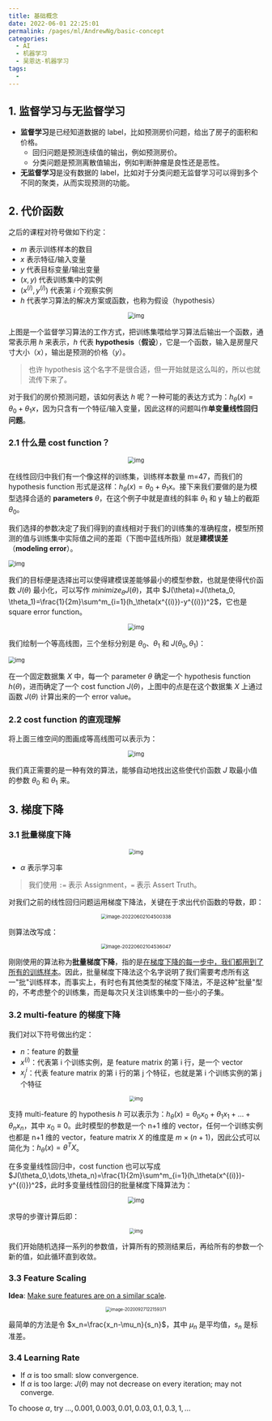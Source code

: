 ```yaml
---
title: 基础概念
date: 2022-06-01 22:25:01
permalink: /pages/ml/AndrewNg/basic-concept
categories:
  - AI
  - 机器学习
  - 吴恩达-机器学习
tags:
  - 
---
```


## 1. 监督学习与无监督学习

+ **监督学习**是已经知道数据的 label，比如预测房价问题，给出了房子的面积和价格。
  + 回归问题是预测连续值的输出，例如预测房价。
  + 分类问题是预测离散值输出，例如判断肿瘤是良性还是恶性。
+ **无监督学习**是没有数据的 label，比如对于分类问题无监督学习可以得到多个不同的聚类，从而实现预测的功能。

## 2. 代价函数

之后的课程对符号做如下约定：

+ $m$ 表示训练样本的数目
+ $x$ 表示特征/输入变量
+ $y$ 代表目标变量/输出变量
+ $(x, y)$ 代表训练集中的实例
+ $(x^{(i)}, y^{(i)})$ 代表第 $i$ 个观察实例
+ $h$ 代表学习算法的解决方案或函数，也称为假设（hypothesis）

<center><img src="https://notebook-img-1304596351.cos.ap-beijing.myqcloud.com/img/ad0718d6e5218be6e6fce9dc775a38e6.png" alt="img" style="zoom:80%;" /></center>

上图是一个监督学习算法的工作方式，把训练集喂给学习算法后输出一个函数，通常表示用 $h$ 来表示，$h$ 代表 **hypothesis**（**假设**），它是一个函数，输入是房屋尺寸大小（$x$），输出是预测的价格（$y$）。

> 也许 hypothesis 这个名字不是很合适，但一开始就是这么叫的，所以也就流传下来了。

对于我们的房价预测问题，该如何表达 $h$ 呢？一种可能的表达方式为：$h_\theta(x) = \theta_0 + \theta_1x$，因为只含有一个特征/输入变量，因此这样的问题叫作**单变量线性回归问题**。

### 2.1 什么是 cost function？

<center><img src="https://notebook-img-1304596351.cos.ap-beijing.myqcloud.com/img/d385f8a293b254454746adee51a027d4.png" alt="img" style="zoom:80%;" /></center>

在线性回归中我们有一个像这样的训练集，训练样本数量 m=47，而我们的 hypothesis function 形式是这样：$h_\theta(x) = \theta_0 + \theta_1x$。接下来我们要做的是为模型选择合适的 **parameters** $\theta$，在这个例子中就是直线的斜率 $\theta_1$ 和 y 轴上的截距 $\theta_0$。

我们选择的参数决定了我们得到的直线相对于我们的训练集的准确程度，模型所预测的值与训练集中实际值之间的差距（下图中蓝线所指）就是**建模误差**（**modeling error**）。

<img src="https://notebook-img-1304596351.cos.ap-beijing.myqcloud.com/img/6168b654649a0537c67df6f2454dc9ba.png" alt="img" style="zoom:80%;" />

我们的目标便是选择出可以使得建模误差能够最小的模型参数，也就是使得代价函数 $J(\theta)$ 最小化，可以写作 $minimize_{\theta}J(\theta)$，其中 $J(\theta)=J(\theta_0, \theta_1)=\frac{1}{2m}\sum^m_{i=1}(h_\theta(x^{(i)})-y^{(i)})^2$，它也是 square error function。

<center><img src="https://notebook-img-1304596351.cos.ap-beijing.myqcloud.com/img/10ba90df2ada721cf1850ab668204dc9.png" alt="img" style="zoom:80%;" /></center>

我们绘制一个等高线图，三个坐标分别是 $\theta_0$、$\theta_1$ 和 $J(\theta_0,\theta_1)$：

<img src="https://notebook-img-1304596351.cos.ap-beijing.myqcloud.com/img/27ee0db04705fb20fab4574bb03064ab.png" alt="img" style="zoom: 80%;" />

在一个固定数据集 $X$ 中，每一个 parameter $\theta$ 确定一个 hypothesis function $h(\theta)$，进而确定了一个 cost function $J(\theta)$，上图中的点是在这个数据集 $X$ 上通过函数 $J(\theta)$ 计算出来的一个 error value。

### 2.2 cost function 的直观理解

将上面三维空间的图画成等高线图可以表示为：

<center><img src="https://notebook-img-1304596351.cos.ap-beijing.myqcloud.com/img/86c827fe0978ebdd608505cd45feb774.png" alt="img" style="zoom:80%;" /></center>

我们真正需要的是一种有效的算法，能够自动地找出这些使代价函数 $J$ 取最小值的参数 $\theta_0$ 和 $\theta_1$ 来。

## 3. 梯度下降

### 3.1 批量梯度下降

<center><img src="https://notebook-img-1304596351.cos.ap-beijing.myqcloud.com/img/13176da01bb25128c91aca5476c9d464.png" alt="img" style="zoom:72%;" /></center>

+ $\alpha$ 表示学习率

> 我们使用 `:=` 表示 Assignment，`=` 表示 Assert Truth。

对我们之前的线性回归问题运用梯度下降法，关键在于求出代价函数的导数，即：

<center><img src="https://notebook-img-1304596351.cos.ap-beijing.myqcloud.com/img/image-20220602104500338.png" alt="image-20220602104500338" style="zoom:67%;" /></center>

则算法改写成：

<center><img src="https://notebook-img-1304596351.cos.ap-beijing.myqcloud.com/img/image-20220602104536047.png" alt="image-20220602104536047" style="zoom:67%;" /></center>

刚刚使用的算法称为**批量梯度下降**，指的是<u>在梯度下降的每一步中，我们都用到了所有的训练样本</u>。因此，批量梯度下降法这个名字说明了我们需要考虑所有这一"批"训练样本，而事实上，有时也有其他类型的梯度下降法，不是这种"批量"型的，不考虑整个的训练集，而是每次只关注训练集中的一些小的子集。

### 3.2 multi-feature 的梯度下降

我们对以下符号做出约定：

+ $n$：feature 的数量
+ $x^{(i)}$：代表第 i 个训练实例，是 feature matrix 的第 i 行，是一个 vector
+ $x_j^{i}$：代表 feature matrix 的第 i 行的第 j 个特征，也就是第 i 个训练实例的第 j 个特征

<center><img src="https://notebook-img-1304596351.cos.ap-beijing.myqcloud.com/img/591785837c95bca369021efa14a8bb1c.png" alt="img" style="zoom:67%;" /></center>

支持 multi-feature 的 hypothesis $h$ 可以表示为：$h_\theta(x)=\theta_0x_0+\theta_1x_1+\dots+\theta_nx_n$，其中 $x_0 \equiv 0$。此时模型的参数是一个 n+1 维的 vector，任何一个训练实例也都是 n+1 维的 vector，feature matrix $X$ 的维度是 $m \times (n+1)$，因此公式可以简化为：$h_\theta(x) = \theta^TX$。

在多变量线性回归中，cost function 也可以写成 $J(\theta_0,\dots,\theta_n)=\frac{1}{2m}\sum^m_{i=1}(h_\theta(x^{(i)})-y^{(i)})^2$，此时多变量线性回归的批量梯度下降算法为：

<center><img src="https://notebook-img-1304596351.cos.ap-beijing.myqcloud.com/img/41797ceb7293b838a3125ba945624cf6.png" alt="img" style="zoom:80%;" /></center>

求导的步骤计算后即：

<center><img src="https://notebook-img-1304596351.cos.ap-beijing.myqcloud.com/img/dd33179ceccbd8b0b59a5ae698847049.png" alt="img" style="zoom: 67%;" /></center>

我们开始随机选择一系列的参数值，计算所有的预测结果后，再给所有的参数一个新的值，如此循环直到收敛。

### 3.3 Feature Scaling

**Idea**: <u>Make sure features are on a similar scale</u>.

<center><img src="https://notebook-img-1304596351.cos.ap-beijing.myqcloud.com/img/image-20200927122159371.png" alt="image-20200927122159371" style="zoom:60%;" /></center>

最简单的方法是令 $x_n=\frac{x_n-\mu_n}{s_n}$，其中 $\mu_n$ 是平均值，$s_n$ 是标准差。

### 3.4 Learning Rate

+ If $\alpha$ is too small: slow convergence.
+ If $\alpha$ is too large: $J(\theta)$ may not decrease on every iteration; may not converge.

To choose $\alpha$, try $\dots, 0.001, 0.003, 0.01, 0.03, 0.1, 0.3, 1, \dots$


